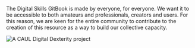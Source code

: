 The Digital Skills GitBook is made by everyone, for everyone. We want it to be accessible to both amateurs and professionals, creators and users. For this reason, we are keen for the entire community to contribute to the creation of this resource as a way to build our collective capacity.



![A CAUL Digital Dexterity project](../.gitbook/assets/digitaldexterity.jpg)

